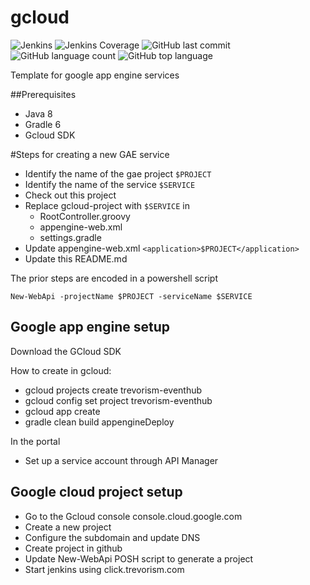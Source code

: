 # gcloud
![Jenkins](https://img.shields.io/jenkins/build/http/trevorism-build.eastus.cloudapp.azure.com/gcloud)
![Jenkins Coverage](https://img.shields.io/jenkins/coverage/jacoco/http/trevorism-build.eastus.cloudapp.azure.com/gcloud)
![GitHub last commit](https://img.shields.io/github/last-commit/trevorism/gcloud)
![GitHub language count](https://img.shields.io/github/languages/count/trevorism/gcloud)
![GitHub top language](https://img.shields.io/github/languages/top/trevorism/gcloud)


Template for google app engine services

##Prerequisites
* Java 8
* Gradle 6
* Gcloud SDK

#Steps for creating a new GAE service

* Identify the name of the gae project `$PROJECT`
* Identify the name of the service `$SERVICE`
* Check out this project
* Replace gcloud-project with `$SERVICE` in
  * RootController.groovy
  * appengine-web.xml
  * settings.gradle
* Update appengine-web.xml `<application>$PROJECT</application>`
* Update this README.md


The prior steps are encoded in a powershell script

`New-WebApi -projectName $PROJECT -serviceName $SERVICE`

## Google app engine setup
Download the GCloud SDK

How to create in gcloud:
* gcloud projects create trevorism-eventhub
* gcloud config set project trevorism-eventhub
* gcloud app create
* gradle clean build appengineDeploy

In the portal
* Set up a service account through API Manager

## Google cloud project setup
* Go to the Gcloud console console.cloud.google.com
* Create a new project
* Configure the subdomain and update DNS
* Create project in github
* Update New-WebApi POSH script to generate a project
* Start jenkins using click.trevorism.com